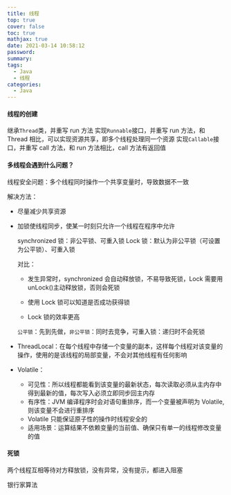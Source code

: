 ```yaml
---
title: 线程
top: true
cover: false
toc: true
mathjax: true
date: 2021-03-14 10:58:12
password:
summary:
tags:
  - Java
  - 线程
categories:
  - Java
---
```


#### 线程的创建

继承`Thread`类，并重写 run 方法
实现`Runnable`接口，并重写 run 方法，和 Thread 相比，可以实现资源共享，即多个线程处理同一个资源
实现`Callable`接口，并重写 call 方法，和 run 方法相比，call 方法有返回值

#### 多线程会遇到什么问题？

线程安全问题：多个线程同时操作一个共享变量时，导致数据不一致

解决方法：

- 尽量减少共享资源

- 加锁使线程同步，使某一时刻只允许一个线程在程序中允许

  synchronized 锁：非公平锁、可重入锁
  Lock 锁：默认为非公平锁（可设置为公平锁）、可重入锁

  对比：

  - 发生异常时，synchronized 会自动释放锁，不易导致死锁，Lock 需要用 unLock()主动释放锁，否则会死锁
  - 使用 Lock 锁可以知道是否成功获得锁

  - Lock 锁的效率更高

  `公平锁`：先到先做，`非公平锁`：同时去竞争，可重入锁：递归时不会死锁

- ThreadLocal：在每个线程中存储一个变量的副本，这样每个线程对该变量的操作，使用的是该线程的局部变量，不会对其他线程有任何影响

- Volatile：

  - 可见性：所以线程都能看到该变量的最新状态，每次读取必须从主内存中得到最新的值，每次写入必须立即同步回主内存
  - 有序性：JVM 编译程序时会对语句重排序，而一个变量被声明为 Volatile,则该变量不会进行重排序
  - Volatile 只能保证原子性的操作时线程安全的
  - 适用场景：运算结果不依赖变量的当前值、确保只有单一的线程修改变量的值

#### 死锁

两个线程互相等待对方释放锁，没有异常，没有提示，都进入阻塞

银行家算法
